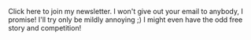 Click here to join my newsletter. I won't give out your email to anybody, I promise! I'll try only be mildly annoying ;) I might even have the odd free story and competition!

<script id="mcjs">!function(c,h,i,m,p){m=c.createElement(h),p=c.getElementsByTagName(h)[0],m.async=1,m.src=i,p.parentNode.insertBefore(m,p)}(document,"script","https://chimpstatic.com/mcjs-connected/js/users/08ccceb6745aef7df80a2c5ab/1652b5a259212d3b5e041666f.js");</script>
